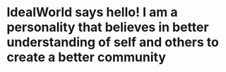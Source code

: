 # IdealWorld says hello! I am a personality that believes in better understanding of self and others to create a better community

